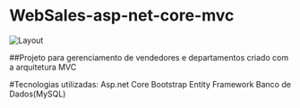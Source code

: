 # WebSales-asp-net-core-mvc
![Layout](https://user-images.githubusercontent.com/36715075/78715147-595eea00-78f3-11ea-9f04-7c6a03cc9fa1.JPG)

##Projeto para gerenciamento de vendedores e departamentos criado com a arquitetura MVC

#Tecnologias utilizadas:
Asp.net Core
Bootstrap
Entity Framework
Banco de Dados(MySQL)

